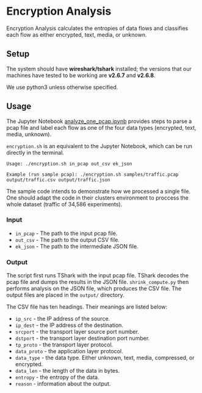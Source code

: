 # Encryption Analysis

Encryption Analysis calculates the entropies of data flows and classifies each flow as either encrypted, text, media, or unknown.

## Setup

The system should have **wireshark/tshark** installed; the versions that our machines have tested to be working are **v2.6.7** and **v2.6.8**.

We use python3 unless otherwise specified.

## Usage
The Jupyter Notebook [analyze_one_pcap.ipynb](analyze_one_pcap.ipynb) provides steps to parse a pcap file and label each flow as one of the four data types (encrypted, text, media, unknown).

`encryption.sh` is an equivalent to the Jupyter Notebook, which can be run directly in the terminal.

```
Usage: ./encryption.sh in_pcap out_csv ek_json

Example (run sample pcap): ./encryption.sh samples/traffic.pcap output/traffic.csv output/traffic.json
```
The sample code intends to demonstrate how we processed a single file. One should adapt the code in their clusters environment to proccess the whole dataset (traffic of 34,586 experiments). 

### Input

- `in_pcap` - The path to the input pcap file.
- `out_csv` - The path to the output CSV file.
- `ek_json` - The path to the intermediate JSON file.

### Output
The script first runs TShark with the input pcap file. TShark decodes the pcap file and dumps the results in the JSON file. `shrink_compute.py` then performs analysis on the JSON file, which produces the CSV file. The output files are placed in the `output/` directory.

The CSV file has ten headings. Their meanings are listed below:

- `ip_src` - the IP address of the source.
- `ip_dest` - the IP address of the destination.
- `srcport` - the transport layer source port number.
- `dstport` - the transport layer destination port number.
- `tp_proto` - the transport layer protocol.
- `data_proto` - the application layer protocol.
- `data_type` - the data type. Either unknown, text, media, compressed, or encrypted.
- `data_len` - the length of the data in bytes.
- `entropy` - the entropy of the data.
- `reason` - information about the output.

